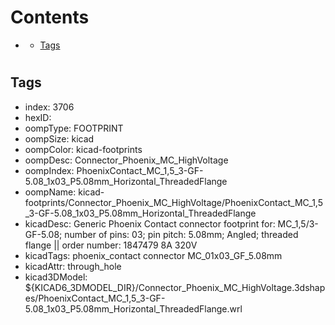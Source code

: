 



Contents
========

* [](#)
	* [Tags](#tags)

# 

## Tags

- index: 3706
- hexID: 
- oompType: FOOTPRINT
- oompSize: kicad
- oompColor: kicad-footprints
- oompDesc: Connector_Phoenix_MC_HighVoltage
- oompIndex: PhoenixContact_MC_1,5_3-GF-5.08_1x03_P5.08mm_Horizontal_ThreadedFlange
- oompName: kicad-footprints/Connector_Phoenix_MC_HighVoltage/PhoenixContact_MC_1,5_3-GF-5.08_1x03_P5.08mm_Horizontal_ThreadedFlange
- kicadDesc: Generic Phoenix Contact connector footprint for: MC_1,5/3-GF-5.08; number of pins: 03; pin pitch: 5.08mm; Angled; threaded flange || order number: 1847479 8A 320V
- kicadTags: phoenix_contact connector MC_01x03_GF_5.08mm
- kicadAttr: through_hole
- kicad3DModel: ${KICAD6_3DMODEL_DIR}/Connector_Phoenix_MC_HighVoltage.3dshapes/PhoenixContact_MC_1,5_3-GF-5.08_1x03_P5.08mm_Horizontal_ThreadedFlange.wrl
